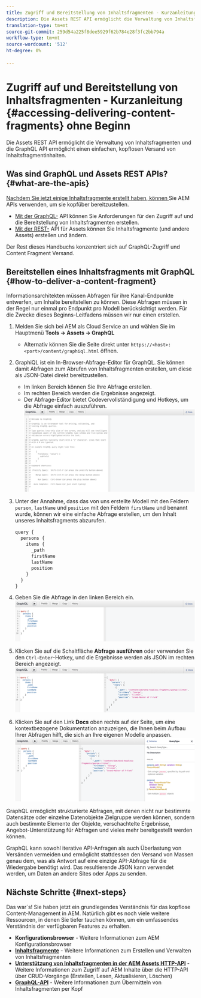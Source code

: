 ```yaml
---
title: Zugriff und Bereitstellung von Inhaltsfragmenten - Kurzanleitung ohne Beginn
description: Die Assets REST API ermöglicht die Verwaltung von Inhaltsfragmenten und die GraphQL API ermöglicht einen einfachen, kopflosen Versand von Inhaltsfragmentinhalten.
translation-type: tm+mt
source-git-commit: 259d54a225f8dee5929f62b784e28f3fc2bb794a
workflow-type: tm+mt
source-wordcount: '512'
ht-degree: 0%

---
```



# Zugriff auf und Bereitstellung von Inhaltsfragmenten - Kurzanleitung {#accessing-delivering-content-fragments} ohne Beginn

Die Assets REST API ermöglicht die Verwaltung von Inhaltsfragmenten und die GraphQL API ermöglicht einen einfachen, kopflosen Versand von Inhaltsfragmentinhalten.

## Was sind GraphQL und Assets REST APIs? {#what-are-the-apis}

[Nachdem Sie jetzt einige Inhaltsfragmente erstellt haben, können ](create-content-fragment.md) Sie AEM APIs verwenden, um sie kopfüber bereitzustellen.

* [Mit der GraphQL-](/help/assets/content-fragments/graphql-api-content-fragments.md) API können Sie Anforderungen für den Zugriff auf und die Bereitstellung von Inhaltsfragmenten erstellen.
* [Mit der REST-](/help/assets/content-fragments/assets-api-content-fragments.md) API für Assets können Sie Inhaltsfragmente (und andere Assets) erstellen und ändern.

Der Rest dieses Handbuchs konzentriert sich auf GraphQL-Zugriff und Content Fragment Versand.

## Bereitstellen eines Inhaltsfragments mit GraphQL {#how-to-deliver-a-content-fragment}

Informationsarchitekten müssen Abfragen für ihre Kanal-Endpunkte entwerfen, um Inhalte bereitstellen zu können. Diese Abfragen müssen in der Regel nur einmal pro Endpunkt pro Modell berücksichtigt werden. Für die Zwecke dieses Beginns-Leitfadens müssen wir nur einen erstellen.

1. Melden Sie sich bei AEM als Cloud Service an und wählen Sie im Hauptmenü **Tools -> Assets -> GraphQL**
   * Alternativ können Sie die Seite direkt unter `https://<host>:<port>/content/graphiql.html` öffnen.

1. GraphiQL ist ein In-Browser-Abfrage-Editor für GraphQL. Sie können damit Abfragen zum Abrufen von Inhaltsfragmenten erstellen, um diese als JSON-Datei direkt bereitzustellen.
   * Im linken Bereich können Sie Ihre Abfrage erstellen.
   * Im rechten Bereich werden die Ergebnisse angezeigt.
   * Der Abfrage-Editor bietet Codevervollständigung und Hotkeys, um die Abfrage einfach auszuführen.
      ![GraphiQL-Editor](../assets/graphiql.png)

1. Unter der Annahme, dass das von uns erstellte Modell mit den Feldern `person`, `lastName` und `position` mit den Feldern `firstName` und  benannt wurde, können wir eine einfache Abfrage erstellen, um den Inhalt unseres Inhaltsfragments abzurufen.

   ```text
   query {
     persons {
       items {
         _path
         firstName
         lastName
         position
       }
     }
   }
   ```

1. Geben Sie die Abfrage in den linken Bereich ein.
   ![GraphiQL-Abfrage](../assets/graphiql-query.png)

1. Klicken Sie auf die Schaltfläche **Abfrage ausführen** oder verwenden Sie den `Ctrl-Enter`-Hotkey, und die Ergebnisse werden als JSON im rechten Bereich angezeigt.
   ![GraphiQL-Ergebnisse](../assets/graphiql-results.png)

1. Klicken Sie auf den Link **Docs** oben rechts auf der Seite, um eine kontextbezogene Dokumentation anzuzeigen, die Ihnen beim Aufbau Ihrer Abfragen hilft, die sich an Ihre eigenen Modelle anpassen.
   ![GraphiQL-Dokumentation](../assets/graphiql-documentation.png)

GraphQL ermöglicht strukturierte Abfragen, mit denen nicht nur bestimmte Datensätze oder einzelne Datenobjekte Zielgruppe werden können, sondern auch bestimmte Elemente der Objekte, verschachtelte Ergebnisse, Angebot-Unterstützung für Abfragen und vieles mehr bereitgestellt werden können.

GraphQL kann sowohl iterative API-Anfragen als auch Überlastung von Versänden vermeiden und ermöglicht stattdessen den Versand von Massen genau dem, was als Antwort auf eine einzige API-Abfrage für die Wiedergabe benötigt wird. Das resultierende JSON kann verwendet werden, um Daten an andere Sites oder Apps zu senden.

## Nächste Schritte {#next-steps}

Das war´s! Sie haben jetzt ein grundlegendes Verständnis für das kopflose Content-Management in AEM. Natürlich gibt es noch viele weitere Ressourcen, in denen Sie tiefer tauchen können, um ein umfassendes Verständnis der verfügbaren Features zu erhalten.

* **Konfigurationsbrowser**  - Weitere Informationen zum AEM Konfigurationsbrowser
* **[Inhaltsfragmente](/help/assets/content-fragments/content-fragments.md)**  - Weitere Informationen zum Erstellen und Verwalten von Inhaltsfragmenten
* **[Unterstützung von Inhaltsfragmenten in der AEM Assets HTTP-API](/help/assets/content-fragments/assets-api-content-fragments.md)**  - Weitere Informationen zum Zugriff auf AEM Inhalte über die HTTP-API über CRUD-Vorgänge (Erstellen, Lesen, Aktualisieren, Löschen)
* **[GraphQL-API](/help/assets/content-fragments/graphql-api-content-fragments.md)**  - Weitere Informationen zum Übermitteln von Inhaltsfragmenten per Kopf
